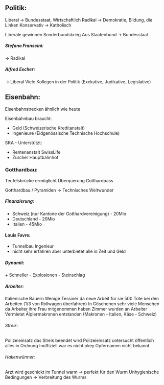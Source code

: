 ## Politik:

Liberal -> Bundesstaat, Wirtschaftlich
Radikal -> Demokratie, Bildung, die Linken
Konservativ -> Katholisch

Liberale gewinnen Sonderbundskrieg
Aus Staatenbund -> Bundesstaat
##### Stefano Franscini:
-> Radikal
##### Alfred Escher:
-> Liberal
Viele Kollegen in der Politik (Exekutive, Judikative, Legislative)

## Eisenbahn:

Eisenbahnstrecken ähnlich wie heute

Eisenbahnbau braucht: 
-  Geld (Schweizerische Kreditanstalt)
-  Ingenieure (Eidgenössische Technische Hochschule)

SKA - Unterstützt:
 -  Rentenanstalt SwissLife
 -  Zürcher Hauptbahnhof

### Gotthardbau:

Teufelsbrücke ermöglicht Überquerung Gotthardpass

Gotthardbau / Pyramiden -> Technisches Weltwunder
##### Finanzierung:
-  Schweiz (nur Kantone der Gotthardvereinigung) - 20Mio
-  Deutschland - 20Mio
-  Italien - 45Mio
#### Louis Favre: 
-  Tunnelbau Ingenieur
-  nicht sehr erfahren aber unterbietet alle in Zeit und Geld
##### Dynamit:
\+ Schneller
\- Explosionen
\- Steinschlag
##### Arbeiter:
Italienische Bauern
Wenige Tessiner da neue Arbeit für sie
500 Tote bei den Arbeiten (1/3 von Rollwagen überfahren)
In Göschenen sehr viele Menschen da Arbeiter ihre Frau mitgenommen haben
Zimmer wurden an Arbeiter Vermietet
Älplermakronen entstanden (Makronen - Italien, Käse - Schweiz)
###### Streik:
Polizeieinsatz das Streik beendet wird
Polizeieinsatz untersucht
öffentlich alles in Ordnung
Inoffiziell war es nicht okey
Opfernamen nicht bekannt
###### Hakenwürmer:
Arzt wird geschickt
im Tunnel warm -> perfekt für den Wurm
Unhygienische Bedingungen -> Verbreitung des Wurms


